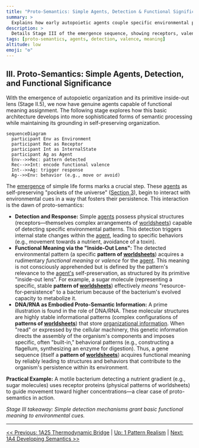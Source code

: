 ```yaml
---
title: "Proto-Semantics: Simple Agents, Detection & Functional Significance"
summary: >
  Explains how early autopoietic agents couple specific environmental patterns to self-preserving behaviors, giving rise to proto-semantic meaning.
description: >
  Details Stage III of the emergence sequence, showing receptors, valence encoding, and DNA/RNA examples that illustrate how simple detection-response loops ground the first functional semantics.
tags: [proto-semantics, agents, detection, valence, meaning]
altitude: low
emoji: "⚙️"
---
```


## III. Proto-Semantics: Simple Agents, Detection, and Functional Significance

With the emergence of autopoietic organization and its primitive inside-out lens (Stage II.5), we now have genuine agents capable of functional meaning assignment. The following stage explores how this basic architecture develops into more sophisticated forms of semantic processing while maintaining its grounding in self-preserving organization.

```mermaid
sequenceDiagram
  participant Env as Environment
  participant Rec as Receptor
  participant Int as InternalState
  participant Ag as Agent
  Env-->>Rec: pattern detected
  Rec-->>Int: encode functional valence
  Int-->>Ag: trigger response
  Ag-->>Env: behavior (e.g., move or avoid)
```

The [emergence](../../glossary/E.md#emergence) of simple life forms marks a crucial step. These [agents](../../glossary/A.md#agent) as self-preserving "pockets of the universe" ([Section 3](../../03-agents-as-information-processors/3-agents-as-information-processors.md)), begin to interact with environmental cues in a way that fosters their persistence. This interaction is the dawn of proto-semantics:

- **Detection and Response:** Simple [agents](../../glossary/A.md#agent) possess physical structures (receptors—themselves complex arrangements of [worldsheets](../../glossary/W.md#worldsheet)) capable of detecting specific environmental patterns. This detection triggers internal state changes within the [agent](../../glossary/A.md#agent), leading to specific behaviors (e.g., movement towards a nutrient, avoidance of a toxin).
- **Functional Meaning via the "Inside-Out Lens":** The detected environmental pattern (a specific **pattern of [worldsheets](../../glossary/W.md#worldsheet)**) acquires a rudimentary *functional meaning* or *valence* for the [agent](../../glossary/A.md#agent). This meaning is not consciously apprehended but is defined by the pattern\'s relevance to the [agent\'s](../../glossary/A.md#agent) self-preservation, as structured by its primitive "inside-out lens". For example, a sugar molecule (representing a specific, stable **pattern of [worldsheets](../../glossary/W.md#worldsheet)**) effectively *means* "resource-for-persistence" to a bacterium because of the bacterium\'s evolved capacity to metabolize it.
- **DNA/RNA as Embodied Proto-Semantic Information:** A prime illustration is found in the role of DNA/RNA. These molecular structures are highly stable informational patterns (complex configurations of **patterns of [worldsheets](../../glossary/W.md#worldsheet)**) that store [organizational information](../../glossary/O.md#organizational-information). When "read" or expressed by the cellular machinery, this genetic information directs the assembly of the organism\'s components and imposes specific, often "built-in," behavioral patterns (e.g., constructing a flagellum, synthesizing an enzyme for digestion). Thus, a gene sequence (itself a **pattern of [worldsheets](../../glossary/W.md#worldsheet)**) acquires functional meaning by reliably leading to structures and behaviors that contribute to the organism\'s persistence within its environment.

**Practical Example:** A motile bacterium detecting a nutrient gradient (e.g., sugar molecules) uses receptor proteins (physical patterns of worldsheets) to guide movement toward higher concentrations—a clear case of proto-semantics in action.

*Stage III takeaway: Simple detection mechanisms grant basic functional meaning to environmental cues.*

---
[<< Previous: 1A25 Thermodynamic Bridge](1a25-thermodynamic-bridge.md) | [Up: 1 Pattern Realism](../1-pattern-realism.md) | [Next: 1A4 Developing Semantics >>](1a4-developing-semantics.md)
